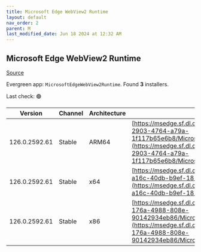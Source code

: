 ```yaml
---
title: Microsoft Edge WebView2 Runtime
layout: default
nav_order: 2
parent: M
last_modified_date: Jun 18 2024 at 12:32 AM
---
```


## Microsoft Edge WebView2 Runtime

[Source](https://developer.microsoft.com/en-us/microsoft-edge/webview2/)

Evergreen app: `MicrosoftEdgeWebView2Runtime`. Found **3** installers.

Last check: 🟢

| Version       | Channel | Architecture | URI                                                                                                                                                                                                                                                                                                                            |
| ------------- | ------- | ------------ | ------------------------------------------------------------------------------------------------------------------------------------------------------------------------------------------------------------------------------------------------------------------------------------------------------------------------------ |
| 126.0.2592.61 | Stable  | ARM64        | [https://msedge.sf.dl.delivery.mp.microsoft.com/filestreamingservice/files/cdaaafa9-2903-4764-a79a-1f117b65e6b8/MicrosoftEdgeWebView2RuntimeInstallerARM64.exe](https://msedge.sf.dl.delivery.mp.microsoft.com/filestreamingservice/files/cdaaafa9-2903-4764-a79a-1f117b65e6b8/MicrosoftEdgeWebView2RuntimeInstallerARM64.exe) |
| 126.0.2592.61 | Stable  | x64          | [https://msedge.sf.dl.delivery.mp.microsoft.com/filestreamingservice/files/abdf6da6-a16c-40db-b9ef-181837db8ad9/MicrosoftEdgeWebView2RuntimeInstallerX64.exe](https://msedge.sf.dl.delivery.mp.microsoft.com/filestreamingservice/files/abdf6da6-a16c-40db-b9ef-181837db8ad9/MicrosoftEdgeWebView2RuntimeInstallerX64.exe)     |
| 126.0.2592.61 | Stable  | x86          | [https://msedge.sf.dl.delivery.mp.microsoft.com/filestreamingservice/files/5d6c4a09-176a-4988-808e-90142934eb86/MicrosoftEdgeWebView2RuntimeInstallerX86.exe](https://msedge.sf.dl.delivery.mp.microsoft.com/filestreamingservice/files/5d6c4a09-176a-4988-808e-90142934eb86/MicrosoftEdgeWebView2RuntimeInstallerX86.exe)     |
